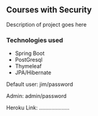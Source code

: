 ## Courses with Security
Description of project goes here

### Technologies used
* Spring Boot
* PostGresql
* Thymeleaf
* JPA/Hibernate

Default user:   jim/password

Admin:          admin/password

Heroku Link: ....................
